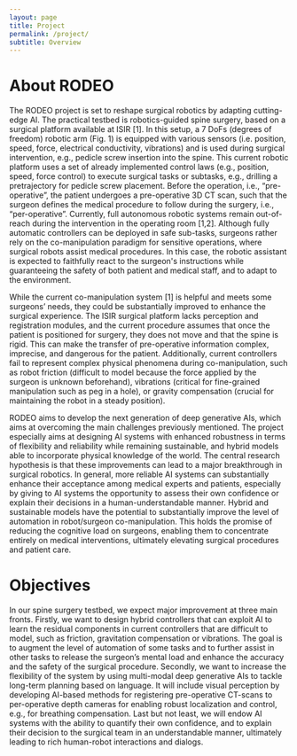 ```yaml
---
layout: page
title: Project
permalink: /project/
subtitle: Overview
---
```


# About RODEO

The RODEO project is set to reshape surgical robotics by adapting cutting-edge AI.  The practical testbed is robotics-guided spine surgery, based on a surgical platform available at ISIR [1]. In this setup, a 7 DoFs (degrees of freedom) robotic arm (Fig. 1) is equipped with various sensors (i.e. position, speed, force, electrical conductivity, vibrations) and is used during surgical intervention, e.g., pedicle screw insertion into the spine. This current robotic platform uses a set of already implemented control laws (e.g., position, speed, force control) to execute surgical tasks or subtasks, e.g., drilling a pretrajectory for pedicle screw placement. Before the operation, i.e., “pre-operative”, the patient undergoes a pre-operative 3D CT scan, such that the surgeon defines the medical procedure to follow during the surgery, i.e., “per-operative”. Currently, full autonomous robotic systems remain out-of-reach during the intervention in the operating room [1,2]. Although fully automatic controllers can be deployed in safe sub-tasks, surgeons rather rely on the co-manipulation paradigm for sensitive operations, where surgical robots assist medical procedures. In this case, the robotic assistant is expected to faithfully react to the surgeon's instructions while guaranteeing the safety of both patient and medical staff, and to adapt to the environment. 

While the current co-manipulation system [1] is helpful and meets some surgeons’ needs, they could be substantially improved to enhance the surgical experience. The ISIR surgical platform lacks perception and registration modules, and the current procedure assumes that once the patient is positioned for surgery, they does not move and that the spine is rigid. This can make the transfer of pre-operative information complex, imprecise, and dangerous for the patient. Additionally, current controllers fail to represent complex physical phenomena during co-manipulation, such as robot friction (difficult to model because the force applied by the surgeon is unknown beforehand), vibrations (critical for fine-grained manipulation such as peg in a hole), or gravity compensation (crucial for maintaining the robot in a steady position).

RODEO aims to develop the next generation of deep generative AIs, which aims at  overcoming the main challenges previously mentioned. The project especially aims at designing AI systems with enhanced robustness in terms of flexibility and reliability while remaining sustainable,  and hybrid models able to incorporate physical knowledge of the world. The central research  hypothesis is that these improvements can lead to a major breakthrough in surgical robotics. In  general, more reliable AI systems can substantially enhance their acceptance among medical experts and patients, especially by giving to AI systems the opportunity to assess their own confidence or explain their decisions in a human-understandable manner. Hybrid and sustainable models have the potential to substantially improve the level of automation in robot/surgeon co-manipulation. This holds the promise of reducing the cognitive load on surgeons, enabling them to concentrate entirely on medical interventions, ultimately elevating surgical procedures and patient care. 

# Objectives

In our spine surgery testbed, we expect major improvement at three main fronts. Firstly, we want to design hybrid controllers that can exploit AI to learn the residual components in current controllers  that are difficult to model, such as friction, gravitation compensation or vibrations. The goal is to  augment the level of automation of some tasks and to further assist in other tasks to release the surgeon’s mental load and enhance the accuracy and the safety of the surgical procedure. Secondly,  we want to increase the flexibility of the system by using multi-modal deep generative AIs to tackle  long-term planning based on language. It will include visual perception by developing AI-based methods for registering pre-operative CT-scans to per-operative depth cameras for enabling robust  localization and control, e.g., for breathing compensation. Last but not least, we will endow AI systems  with the ability to quantify their own confidence, and to explain their decision to the surgical team in  an understandable manner, ultimately leading to rich human-robot interactions and dialogs.